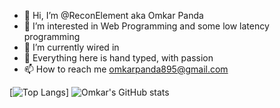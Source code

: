 - 👋 Hi, I’m @ReconElement aka Omkar Panda
- 👀 I’m interested in Web Programming and some low latency programming
- 🌱 I’m currently wired in
- 💞️ Everything here is hand typed, with passion
- 📫 How to reach me omkarpanda895@gmail.com

<!---
ReconElement/ReconElement is a ✨ special ✨ repository because its `README.md` (this file) appears on your GitHub profile.
You can click the Preview link to take a look at your changes.
--->
[![Top Langs](https://github-readme-stats.vercel.app/api/top-langs/?username=ReconElement&layout=pie)]
![Omkar's GitHub stats](https://github-readme-stats.vercel.app/api?username=ReconElement&show_icons=true&theme=radical)
